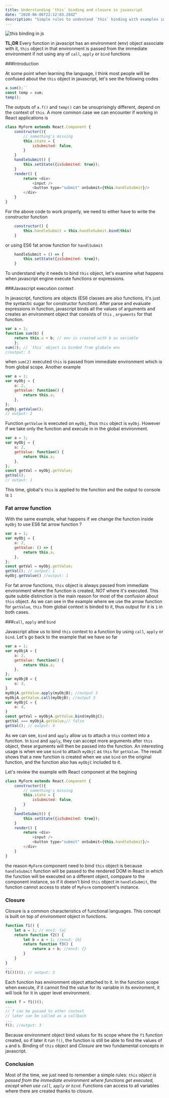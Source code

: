 ```yaml
---
title: Understanding `this` binding and closure in javascript
date: "2020-06-06T22:12:03.284Z"
description: "Simple rules to undestand `this` binding with examples in React app"
---
```


![this binding in js](./this-js-binding.svg)
<!-- 
stateDiagram-v2
        DefineFunction: f(){}
        note right of DefineFunction
            An `env1` object is created.
        end note
        DefineFunction -> ExecuteFunction
        ExecuteFunction: f()
        note left of ExecuteFunction : `this` object is binded from `env2`.
-->

**TL;DR** Every function in javascipt has an environment (env) object associate with it, `this` object in that environment is passed from the immediate environment if not using any of `call`, `apply` or `bind` functions

###Introduction

At some point when learning the language, I think most people will be confused about the `this` object in javascript, let's see the following codes
```javascript
a.sum();``
const temp = sum;
temp();
```
The outputs of `a.f()` and `temp()` can be unsuprisingly different, depend on the context of `this`. A more common case we can encounter if working in React applications is

```javascript
class MyForm extends React.Component {
    constructor(){
        // something's missing
        this.state = {
            isSubmited: false,
        }
    }
    handleSubmit() {
        this.setState({isSubmited: true});
    }
    render() {
        return <div>
            <input />
            <button type="submit" onSubmit={this.handleSubmit}/>
        </div>
    }
}
```
For the above code to work properly, we need to either have to write the constructor function 
```js
    constructor() {
        this.handleSubmit = this.handleSubmit.bind(this)
    }
```
or using ES6 fat arrow function for `handlSubmit` 
```js
    handleSubmit = () => {
        this.setState({isSubmited: true});
    }
```
To understand why it needs to bind `this` object, let's examine what happens when javascript engine execute functions or expressions.

###Javascript execution context

In javascript, functions are objects (ES6 classes are also functions, it's just the syntactic sugar for constructor function). After parse and 
evaluate expressions in function, javascript binds all the values of arguments and creates an environment object that consists of `this` , `arguments`
for that function.

```js
var a = 1;
function sum(b) { 
    return this.a + b; // env is created with b as variable
    };
sum(2); // `this` object is binded from globale env
//output: 3
```

when `sum(2)` executed `this` is passed from immediate environment which is from global scope. Another example

```js
var a = 1;
var myObj = {
    a: 2,
    getValue: function() {
        return this.a;
    },
};
myObj.getValue();
// output: 2
```
Function `getValue` is executed on `myObj`, thus `this` object is `myObj`. However if we take only the function and execute in in the global environment.

```js
var a = 1;
var myObj = {
    a: 2,
    getValue: function() {
        return this.a;
    },
};
const getVal = myObj.getValue;
getVal();
// output: 1
```
This time, global's `this` is applied to the function and the output to console is `1`

### Fat arrow function

With the same example, what happens if we change the function inside `myObj` to use ES6 fat arrow function ? 

```js
var a = 1;
var myObj = {
    a: 2,
    getValue: () => {
        return this.a;
    },
};
const getVal = myObj.getValue;
getVal(); // output: 1
myObj.getValue() //output: 1
```
For fat arrow functions, `this` object is always passed from immediate environment where the function is created, *NOT* where it's executed. This quite subtle distinction is the main reason for most of the confusion about `this` object.  As we can see in the example where we use the arrow function for `getValue`, `this` from global context is binded to it, thus output for it is `1` in both cases.

###`call`, `apply` and `bind`

Javascript allow us to bind `this` context to a function by using `call`, `apply` or `bind`. Let's go back to the example that we have so far

```js
var a = 1;
var myObjA = {
    a: 2,
    getValue: function() {
        return this.a;
    },
};
var myObjB = {
    a: 3,
}
myObjA.getValue.apply(myObjB); //output 3
myObjA.getValue.call(myObjB); //output 3
var myObjC = {
    a: 4,
}
const getVal = myObjA.getValue.bind(myObjC);
getVal === myObjA.getValue;// false
getVal(); // output: 4
```
As we can see, `bind` and `apply` allow us to attach a `this` context into a function. In `bind` and `apply`, they can accept more arguments after `this` object, these arguments will then be passed into the function. 
An interesting usage is when we use `bind` to attach `myObjC` as `this` for `getValue`. The result shows that
a new function is created when we use `bind` on the original function, and the function also has `myObjC` included to it.

Let's review the example with React component at the begining
```javascript
class MyForm extends React.Component {
    constructor(){
        // something's missing
        this.state = {
            isSubmited: false,
        }
    }
    handleSubmit() {
        this.setState({isSubmited: true});
    }
    render() {
        return <div>
            <input />
            <button type="submit" onSubmit={this.handleSubmit}/>
        </div>
    }
}
```
the reason `MyForm` component need to bind `this` object is because `handleSubmit` function will be passed to the rendered DOM in React in which the function will be executed on a different object, comppare to the component instance, so if it doesn't bind `this` object in `handleSubmit`, the function cannot access to state of `MyForm` component's instance. 

### Closure

Closure is a common characteristics of functional languages. This concept is built on top of *environment* object in functions.

```js
function f1() {
    let a = 1; // env1: {a}
    return function f2() {
        let b = a + 1; //env2: {b}
        return function f3() {
            return a + b; //env3: {}
        }
    }
}
...
f1()()(); // output: 3 
```
Each function has environment object attached to it. In the function scope when execute, if it cannot find the value for its variable in its enviroment, it will look for it in upper level environment.

```js
const f = f1()();
...
// f can be passed to other context
// later can be called as a callback
...
f(); //output: 3
```
Because environment object bind values for its scope where the `f1` function created, so if later it run `f()`, the function is still be able to find the values of `a` and `b`. Binding of `this` object and *Closure* are two fundamental concepts in javascript.

### Conclusion

Most of the time, we just need to remember a simple rules: *`this` object is passed from the immediate environment where functions get executed, except when use `call`, `apply` or `bind`*. Functions can access to all variables where there are created thanks to *closure*.

